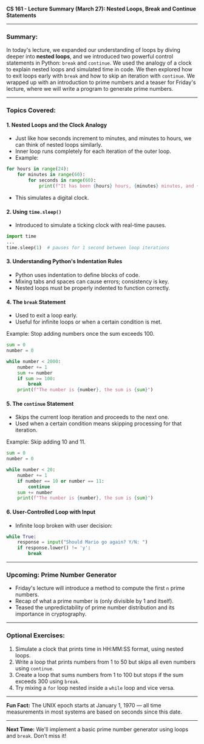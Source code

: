 **CS 161 - Lecture Summary (March 27): Nested Loops, Break and Continue Statements**

---

### Summary:
In today's lecture, we expanded our understanding of loops by diving deeper into **nested loops**, and we introduced two powerful control statements in Python: `break` and `continue`. We used the analogy of a clock to explain nested loops and simulated time in code. We then explored how to exit loops early with `break` and how to skip an iteration with `continue`. We wrapped up with an introduction to prime numbers and a teaser for Friday's lecture, where we will write a program to generate prime numbers.

---

### Topics Covered:

#### 1. **Nested Loops and the Clock Analogy**
- Just like how seconds increment to minutes, and minutes to hours, we can think of nested loops similarly.
- Inner loop runs completely for each iteration of the outer loop.
- Example:
```python
for hours in range(24):
    for minutes in range(60):
        for seconds in range(60):
            print(f"It has been {hours} hours, {minutes} minutes, and {seconds} seconds.")
```
- This simulates a digital clock.

#### 2. **Using `time.sleep()`**
- Introduced to simulate a ticking clock with real-time pauses.
```python
import time
...
time.sleep(1)  # pauses for 1 second between loop iterations
```

#### 3. **Understanding Python's Indentation Rules**
- Python uses indentation to define blocks of code.
- Mixing tabs and spaces can cause errors; consistency is key.
- Nested loops must be properly indented to function correctly.

#### 4. **The `break` Statement**
- Used to exit a loop early.
- Useful for infinite loops or when a certain condition is met.

Example: Stop adding numbers once the sum exceeds 100.
```python
sum = 0
number = 0

while number < 2000:
    number += 1
    sum += number
    if sum >= 100:
        break
    print(f"The number is {number}, the sum is {sum}")
```

#### 5. **The `continue` Statement**
- Skips the current loop iteration and proceeds to the next one.
- Used when a certain condition means skipping processing for that iteration.

Example: Skip adding 10 and 11.
```python
sum = 0
number = 0

while number < 20:
    number += 1
    if number == 10 or number == 11:
        continue
    sum += number
    print(f"The number is {number}, the sum is {sum}")
```

#### 6. **User-Controlled Loop with Input**
- Infinite loop broken with user decision:
```python
while True:
    response = input("Should Mario go again? Y/N: ")
    if response.lower() != 'y':
        break
```

---

### Upcoming: Prime Number Generator
- Friday's lecture will introduce a method to compute the first `n` prime numbers.
- Recap of what a prime number is (only divisible by 1 and itself).
- Teased the unpredictability of prime number distribution and its importance in cryptography.

---

### Optional Exercises:
1. Simulate a clock that prints time in HH:MM:SS format, using nested loops.
2. Write a loop that prints numbers from 1 to 50 but skips all even numbers using `continue`.
3. Create a loop that sums numbers from 1 to 100 but stops if the sum exceeds 300 using `break`.
4. Try mixing a `for` loop nested inside a `while` loop and vice versa.

---

**Fun Fact:** The UNIX epoch starts at January 1, 1970 — all time measurements in most systems are based on seconds since this date.

---

**Next Time:** We'll implement a basic prime number generator using loops and `break`. Don’t miss it!

